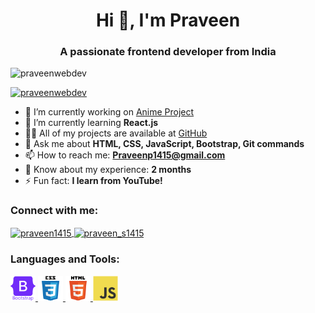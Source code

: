 <h1 align="center">Hi 👋, I'm Praveen</h1>
<h3 align="center">A passionate frontend developer from India</h3>

<p align="left"> 
  <img src="https://komarev.com/ghpvc/?username=praveenwebdev&label=Profile%20views&color=0e75b6&style=flat" alt="praveenwebdev" /> 
</p>

<p align="left"> 
  <a href="https://github.com/ryo-ma/github-profile-trophy">
    <img src="https://github-profile-trophy.vercel.app/?username=praveenwebdev" alt="praveenwebdev" />
  </a> 
</p>

- 🔭 I’m currently working on [Anime Project](https://github.com/praveenWebDev/Anime/tree/main/Anime)
- 🌱 I’m currently learning **React.js**
- 👨‍💻 All of my projects are available at [GitHub](https://github.com/praveenWebDev)
- 💬 Ask me about **HTML, CSS, JavaScript, Bootstrap, Git commands**
- 📫 How to reach me: **Praveenp1415@gmail.com**
- 📄 Know about my experience: **2 months**
- ⚡ Fun fact: **I learn from YouTube!**

<h3 align="left">Connect with me:</h3>
<p align="left">
  <a href="https://linkedin.com/in/praveen1415" target="_blank">
    <img align="center" src="https://raw.githubusercontent.com/rahuldkjain/github-profile-readme-generator/master/src/images/icons/Social/linked-in-alt.svg" alt="praveen1415" height="30" width="40" />
  </a>
  <a href="https://instagram.com/praveen_s1415" target="_blank">
    <img align="center" src="https://raw.githubusercontent.com/rahuldkjain/github-profile-readme-generator/master/src/images/icons/Social/instagram.svg" alt="praveen_s1415" height="30" width="40" />
  </a>
</p>

<h3 align="left">Languages and Tools:</h3>
<p align="left">
  <a href="https://getbootstrap.com" target="_blank" rel="noreferrer">
    <img src="https://raw.githubusercontent.com/devicons/devicon/master/icons/bootstrap/bootstrap-plain-wordmark.svg" alt="bootstrap" width="40" height="40" />
  </a>
  <a href="https://www.w3schools.com/css/" target="_blank" rel="noreferrer">
    <img src="https://raw.githubusercontent.com/devicons/devicon/master/icons/css3/css3-original-wordmark.svg" alt="css3" width="40" height="40" />
  </a>
  <a href="https://www.w3.org/html/" target="_blank" rel="noreferrer">
    <img src="https://raw.githubusercontent.com/devicons/devicon/master/icons/html5/html5-original-wordmark.svg" alt="html5" width="40" height="40" />
  </a>
  <a href="https://developer.mozilla.org/en-US/docs/Web/JavaScript" target="_blank" rel="noreferrer">
    <img src="https://raw.githubusercontent.com/devicons/devicon/master/icons/javascript/javascript-original.svg" alt="javascript" width="40" height="40" />
  </a>
</p>
